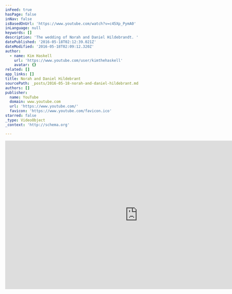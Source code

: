 ```yaml
---
inFeed: true
hasPage: false
inNav: false
isBasedOnUrl: 'https://www.youtube.com/watch?v=c45Xp_PymA0'
inLanguage: null
keywords: []
description: 'The wedding of Norah and Daniel Hildebrandt. '
datePublished: '2016-05-18T02:12:39.021Z'
dateModified: '2016-05-18T02:09:12.320Z'
author:
  - name: Kim Haskell
    url: 'https://www.youtube.com/user/kimthehaskell'
    avatar: {}
related: []
app_links: []
title: Norah and Daniel Hildebrant
sourcePath: _posts/2016-05-18-norah-and-daniel-hildebrant.md
authors: []
publisher:
  name: YouTube
  domain: www.youtube.com
  url: 'https://www.youtube.com/'
  favicon: 'https://www.youtube.com/favicon.ico'
starred: false
_type: VideoObject
_context: 'http://schema.org'

---
```

<iframe src="https://cdn.embedly.com/widgets/media.html?src=https%3A%2F%2Fwww.youtube.com%2Fembed%2Fc45Xp_PymA0%3Ffeature%3Doembed&amp;url=http%3A%2F%2Fwww.youtube.com%2Fwatch%3Fv%3Dc45Xp_PymA0&amp;image=https%3A%2F%2Fi.ytimg.com%2Fvi%2Fc45Xp_PymA0%2Fhqdefault.jpg&amp;key=b7d04c9b404c499eba89ee7072e1c4f7&amp;type=text%2Fhtml&amp;schema=youtube" width="854" height="480" scrolling="no" frameborder="0" allowfullscreen="" style=""></iframe>